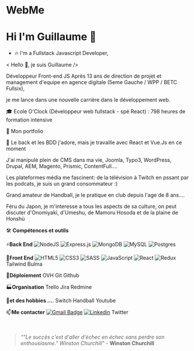 # WebMe

# Hi I'm Guillaume 👋

- 🔥  I'm a Fullstack Javascript Developer,



< Hello 👋, je suis Guillaume />

Développeur Front-end JS
Après 13 ans de direction de projet et management d'equipe en agence digitale (5eme Gauche / WPP / BETC Fullsix), 

je me lance dans une nouvelle carrière dans le développement web.

🎓 Ecole O'Clock (Développeur web fullstack - spé React) : 798 heures de formation intensive

📰 Mon portfolio

🔬 Le back et les BDD j'adore, mais je travaille avec React et Vue.Js en ce moment

J'ai manipulé plein de CMS dans ma vie, Joomla, Typo3, WordPress, Drupal, AEM, Magento, Prismic, ContentFull....

Les plateformes média me fascinent: de la télévision à Twitch en pssant par les podcats, je suis un grand consommateur :) 

Grand amateur de Handball, je le pratique en club depuis l'age de 8 ans....

Féru du Japon, je m'interesse a tous les aspects de sa culture, on peut discuter d'Onomiyaki, d'Umeshu, de Mamoru Hosoda et de la plaine de Honshù

🛠 **Compétences et outils**

⚡**Back End**
![NodeJS](https://img.shields.io/badge/node.js-6DA55F?style=for-the-badge&logo=node.js&logoColor=white)
![Express.js](https://img.shields.io/badge/express.js-%23404d59.svg?style=for-the-badge&logo=express&logoColor=%2361DAFB)
![MongoDB](https://img.shields.io/badge/MongoDB-%234ea94b.svg?style=for-the-badge&logo=mongodb&logoColor=white)
![MySQL](https://img.shields.io/badge/mysql-%2300f.svg?style=for-the-badge&logo=mysql&logoColor=white)
![Postgres](https://img.shields.io/badge/postgres-%23316192.svg?style=for-the-badge&logo=postgresql&logoColor=white)

💬**Front End**
![HTML5](https://img.shields.io/badge/html5-%23E34F26.svg?style=for-the-badge&logo=html5&logoColor=white)
![CSS3](https://img.shields.io/badge/css3-%231572B6.svg?style=for-the-badge&logo=css3&logoColor=white)
![SASS](https://img.shields.io/badge/SASS-hotpink.svg?style=for-the-badge&logo=SASS&logoColor=white)
![JavaScript](https://img.shields.io/badge/javascript-%23323330.svg?style=for-the-badge&logo=javascript&logoColor=%23F7DF1E)
![React](https://img.shields.io/badge/react-%2320232a.svg?style=for-the-badge&logo=react&logoColor=%2361DAFB)
![Redux](https://img.shields.io/badge/redux-%23593d88.svg?style=for-the-badge&logo=redux&logoColor=white)
Tailwind
Bulma


🔭**Déploiement**
OVH Git Github

🏭**Organisation**
Trello Jira Redmine 

👯**et des hobbies ...**.
Switch Handball Youtube

 📫**Me contacter**
[![Gmail Badge](https://img.shields.io/badge/-gmail-c14438?style=for-the-badge&logo=Gmail&logoColor=ffffff)](mailto:eden.ls.dev@gmail.com)
[![Linkedin](https://img.shields.io/badge/linkedin-%230077B5.svg?style=for-the-badge&logo=linkedin&logoColor=white)](https://www.linkedin.com/in/e-c-ls/)
Twitter

<br>

> *“"Le succès c'est d'aller d'échec en échec sans perdre son enthousiasme." Winston Churchill”* - **Winston Churchill**
